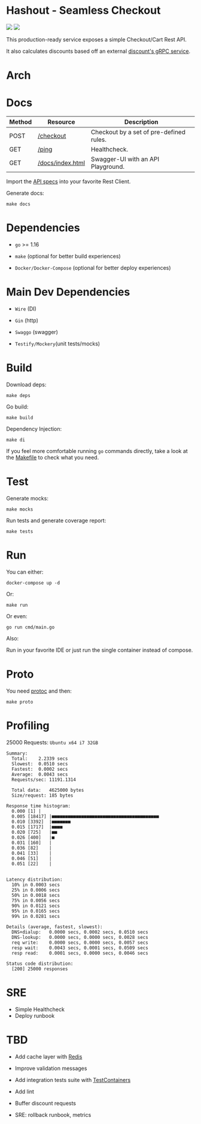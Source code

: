 
# Hashout - Seamless Checkout

![](https://img.shields.io/badge/coverage-95.8%25-brightgreen) ![](https://img.shields.io/github/go-mod/go-version/vinitius/hashout)

This production-ready service exposes a simple Checkout/Cart Rest API.

It also calculates discounts based off an external [discount's gRPC service](https://hub.docker.com/r/hashorg/hash-mock-discount-service).

  

# Arch

  

# Docs


| Method       | Resource            | Description                             |
|--------------|---------------------|-----------------------------------------|
| POST         |[/checkout]()        | Checkout by a set of pre-defined rules. |
| GET          |[/ping]()            | Healthcheck.                            |
| GET          |[/docs/index.html]() | Swagger-UI with an API Playground.      |

  

Import the [API specs]() into your favorite Rest Client.

 Generate docs:

```
make docs
```

  

# Dependencies

- `go` >= 1.16

- `make` (optional for better build experiences)

- `Docker/Docker-Compose` (optional for better deploy experiences)

  

# Main Dev Dependencies

- `Wire` (DI)

- `Gin` (http)

- `Swaggo` (swagger)

- `Testify/Mockery`(unit tests/mocks)

  

# Build

Download deps:

```
make deps
```

Go build:
```
make build
```

Dependency Injection:
```
make di
```

If you feel more comfortable running `go` commands directly, take a look at the [Makefile]() to check what you need.
  

# Test

Generate mocks:

```
make mocks
```

Run tests and generate coverage report:

```
make tests
```

  

# Run

You can either:

```
docker-compose up -d
```

Or:

```
make run
```

Or even:

```
go run cmd/main.go
```

Also:

Run in your favorite IDE or just run the single container instead of compose.

  

# Proto

You need [protoc]() and then:

```
make proto
```

# Profiling
25000 Requests: `Ubuntu x64 i7 32GB`
```
Summary:
  Total:	2.2339 secs
  Slowest:	0.0510 secs
  Fastest:	0.0002 secs
  Average:	0.0043 secs
  Requests/sec:	11191.1314
  
  Total data:	4625000 bytes
  Size/request:	185 bytes

Response time histogram:
  0.000 [1]	|
  0.005 [18417]	|■■■■■■■■■■■■■■■■■■■■■■■■■■■■■■■■■■■■■■■■
  0.010 [3392]	|■■■■■■■
  0.015 [1717]	|■■■■
  0.020 [725]	|■■
  0.026 [400]	|■
  0.031 [160]	|
  0.036 [82]	|
  0.041 [33]	|
  0.046 [51]	|
  0.051 [22]	|


Latency distribution:
  10% in 0.0003 secs
  25% in 0.0006 secs
  50% in 0.0018 secs
  75% in 0.0056 secs
  90% in 0.0121 secs
  95% in 0.0165 secs
  99% in 0.0281 secs

Details (average, fastest, slowest):
  DNS+dialup:	0.0000 secs, 0.0002 secs, 0.0510 secs
  DNS-lookup:	0.0000 secs, 0.0000 secs, 0.0028 secs
  req write:	0.0000 secs, 0.0000 secs, 0.0057 secs
  resp wait:	0.0043 secs, 0.0001 secs, 0.0509 secs
  resp read:	0.0001 secs, 0.0000 secs, 0.0046 secs

Status code distribution:
  [200]	25000 responses
```

  

# SRE
 - Simple Healthcheck
 - Deploy runbook

  

# TBD

- Add cache layer with [Redis]()

- Improve validation messages

- Add integration tests suite with [TestContainers]()

- Add lint

- Buffer discount requests

- SRE: rollback runbook, metrics